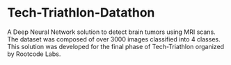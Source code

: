 # Tech-Triathlon-Datathon

A Deep Neural Network solution to detect brain tumors using MRI scans. The dataset was composed of over 3000 images classified into 4 classes. This solution was developed for the final phase of Tech-Triathlon organized by Rootcode Labs.
